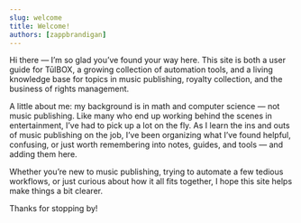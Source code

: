 ```yaml
---
slug: welcome
title: Welcome!
authors: [zappbrandigan]
---
```


Hi there — I’m so glad you’ve found your way here. This site is both a user guide for TūlBOX, a growing collection of automation tools, and a living knowledge base for topics in music publishing, royalty collection, and the business of rights management.

<!-- truncate -->

A little about me: my background is in math and computer science — not music publishing. Like many who end up working behind the scenes in entertainment, I’ve had to pick up a lot on the fly. As I learn the ins and outs of music publishing on the job, I’ve been organizing what I’ve found helpful, confusing, or just worth remembering into notes, guides, and tools — and adding them here.

Whether you’re new to music publishing, trying to automate a few tedious workflows, or just curious about how it all fits together, I hope this site helps make things a bit clearer.

Thanks for stopping by!